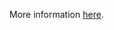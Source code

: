 More information [here](https://docs.paloaltonetworks.com/content/techdocs/en_US/prisma/prisma-cloud/prisma-cloud-code-security-policy-reference/kubernetes-policies/kubernetes-policy-index/granting-create-permissions-to-nodesproxy-or-podsexec-sub-resources-allows-potential-privilege-escalation.html).
